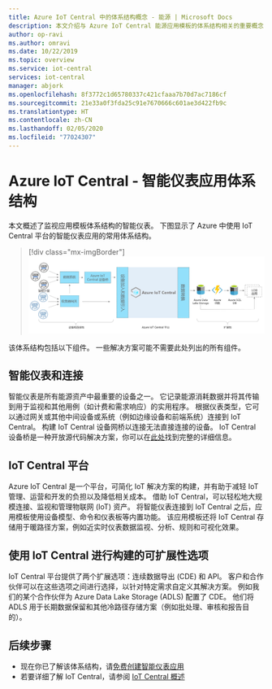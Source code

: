 ```yaml
---
title: Azure IoT Central 中的体系结构概念 - 能源 | Microsoft Docs
description: 本文介绍与 Azure IoT Central 能源应用模板的体系结构相关的重要概念
author: op-ravi
ms.author: omravi
ms.date: 10/22/2019
ms.topic: overview
ms.service: iot-central
services: iot-central
manager: abjork
ms.openlocfilehash: 8f3772c1d65780337c421cfaaa7b70d7ac7186cf
ms.sourcegitcommit: 21e33a0f3fda25c91e7670666c601ae3d422fb9c
ms.translationtype: HT
ms.contentlocale: zh-CN
ms.lasthandoff: 02/05/2020
ms.locfileid: "77024307"
---
```

# <a name="azure-iot-central---smart-meter-app-architecture"></a>Azure IoT Central - 智能仪表应用体系结构



本文概述了监视应用模板体系结构的智能仪表。 下图显示了 Azure 中使用 IoT Central 平台的智能仪表应用的常用体系结构。

> [!div class="mx-imgBorder"]
> ![智能仪表体系结构](media/concept-iot-central-smart-meter/smart-meter-app-architecture.png)

该体系结构包括以下组件。 一些解决方案可能不需要此处列出的所有组件。

## <a name="smart-meters-and-connectivity"></a>智能仪表和连接 

智能仪表是所有能源资产中最重要的设备之一。 它记录能源消耗数据并将其传输到用于监视和其他用例（如计费和需求响应）的实用程序。 根据仪表类型，它可以通过网关或其他中间设备或系统（例如边缘设备和前端系统）连接到 IoT Central。 构建 IoT Central 设备网桥以连接无法直接连接的设备。 IoT Central 设备桥是一种开放源代码解决方案，你可以在[此处](https://docs.microsoft.com/azure/iot-central/core/howto-build-iotc-device-bridge)找到完整的详细信息。 


## <a name="iot-central-platform"></a>IoT Central 平台

Azure IoT Central 是一个平台，可简化 IoT 解决方案的构建，并有助于减轻 IoT 管理、运营和开发的负担以及降低相关成本。 借助 IoT Central，可以轻松地大规模连接、监视和管理物联网 (IoT) 资产。 将智能仪表连接到 IoT Central 之后，应用模板使用设备模型、命令和仪表板等内置功能。 该应用模板还将 IoT Central 存储用于暖路径方案，例如近实时仪表数据监视、分析、规则和可视化效果。 


## <a name="extensibility-options-to-build-with-iot-central"></a>使用 IoT Central 进行构建的可扩展性选项
IoT Central 平台提供了两个扩展选项：连续数据导出 (CDE) 和 API。 客户和合作伙伴可以在这些选项之间进行选择，以针对特定需求自定义其解决方案。 例如我们的某个合作伙伴为 Azure Data Lake Storage (ADLS) 配置了 CDE。 他们将 ADLS 用于长期数据保留和其他冷路径存储方案（例如批处理、审核和报告目的）。 

## <a name="next-steps"></a>后续步骤

* 现在你已了解该体系结构，请[免费创建智能仪表应用](https://apps.azureiotcentral.com/build/new/smart-meter-monitoring)
* 若要详细了解 IoT Central，请参阅 [IoT Central 概述](https://docs.microsoft.com/azure/iot-central/)
